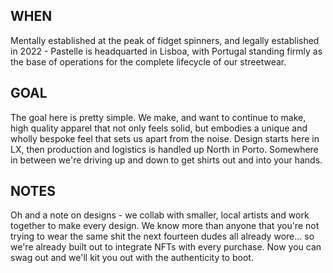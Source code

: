 ## WHEN
Mentally established at the peak of fidget spinners, and legally established in 2022 - Pastelle is
headquarted in Lisboa, with Portugal standing firmly as the base of operations for the complete lifecycle
of our streetwear.

## GOAL
The goal here is pretty simple. We make, and want to continue to make, high quality apparel that not only
feels solid, but embodies a unique and wholly bespoke feel that sets us apart from the noise. Design
starts here in LX, then production and logistics is handled up North in Porto. Somewhere in between
we're driving up and down to get shirts out and into your hands.

## NOTES
Oh and a note on designs - we collab with smaller, local artists and work together to make every design.
We know more than anyone that you're not trying to wear the same shit the next fourteen dudes all
already wore... so we're already built out to integrate NFTs with every purchase. Now you can swag
out and we'll kit you out with the authenticity to boot.
